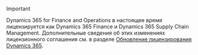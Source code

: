 > [!IMPORTANT]
> Dynamics 365 for Finance and Operations в настоящее время лицензируется как Dynamics 365 Finance и Dynamics 365 Supply Chain Management. Дополнительные сведения об этих изменениях лицензионного соглашения см. в разделе [Обновление лицензирования Dynamics 365](https://docs.microsoft.com/dynamics365/licensing/update). 
